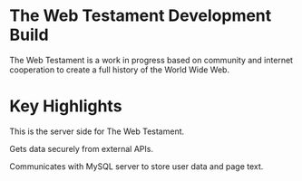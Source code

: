 # The Web Testament Development Build

The Web Testament is a work in progress based on community and internet cooperation to create a full history of the World Wide Web.

# Key Highlights

This is the server side for The Web Testament.

Gets data securely from external APIs.

Communicates with MySQL server to store user data and page text.
